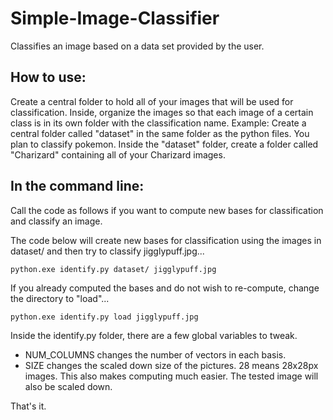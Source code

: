 # Simple-Image-Classifier


Classifies an image based on a data set provided by the user.

## How to use:
Create a central folder to hold all of your images that will be used for classification. Inside, organize the images so that each image of a certain class is in its own folder with the classification name. Example: Create a central folder called "dataset" in the same folder as the python files. You plan to classify pokemon. Inside the "dataset" folder, create a folder called "Charizard" containing all of your Charizard images.

## In the command line:
Call the code as follows if you want to compute new bases for classification and classify an image.

The code below will create new bases for classification using the images in dataset/ and then try to classify jigglypuff.jpg...

`python.exe identify.py dataset/ jigglypuff.jpg`

If you already computed the bases and do not wish to re-compute, change the directory to "load"...

`python.exe identify.py load jigglypuff.jpg`

Inside the identify.py folder, there are a few global variables to tweak.
* NUM_COLUMNS changes the number of vectors in each basis.
* SIZE changes the scaled down size of the pictures. 28 means 28x28px images. This also makes computing much easier. The tested image will also be scaled down.

That's it.